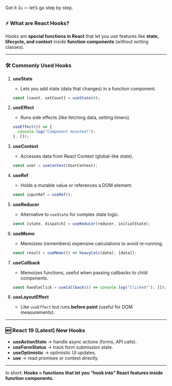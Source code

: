 Got it 👍 — let’s go step by step.

### ⚡ What are React Hooks?

Hooks are **special functions in React** that let you use features like **state, lifecycle, and context** inside **function components** (without writing classes).

---

### 🛠️ Commonly Used Hooks

1. **useState**

   * Lets you add state (data that changes) in a function component.

   ```js
   const [count, setCount] = useState(0);
   ```

2. **useEffect**

   * Runs side effects (like fetching data, setting timers).

   ```js
   useEffect(() => {
     console.log("Component mounted!");
   }, []);
   ```

3. **useContext**

   * Accesses data from React Context (global-like state).

   ```js
   const user = useContext(UserContext);
   ```

4. **useRef**

   * Holds a mutable value or references a DOM element.

   ```js
   const inputRef = useRef();
   ```

5. **useReducer**

   * Alternative to `useState` for complex state logic.

   ```js
   const [state, dispatch] = useReducer(reducer, initialState);
   ```

6. **useMemo**

   * Memoizes (remembers) expensive calculations to avoid re-running.

   ```js
   const result = useMemo(() => heavyCalc(data), [data]);
   ```

7. **useCallback**

   * Memoizes functions, useful when passing callbacks to child components.

   ```js
   const handleClick = useCallback(() => console.log("Clicked!"), []);
   ```

8. **useLayoutEffect**

   * Like `useEffect` but runs **before paint** (useful for DOM measurements).

---

### 🆕 React 19 (Latest) New Hooks

* **useActionState** → handle async actions (forms, API calls).
* **useFormStatus** → track form submission state.
* **useOptimistic** → optimistic UI updates.
* **use** → read promises or context directly.

---

In short:
**Hooks = functions that let you “hook into” React features inside function components.**
